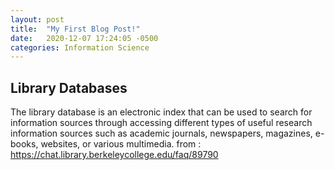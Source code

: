 ```yaml
---
layout: post
title:  "My First Blog Post!"
date:   2020-12-07 17:24:05 -0500
categories: Information Science
---
```


## Library Databases

The library database is an electronic index that can be used to search for information sources through accessing different types of useful research information sources such as academic journals, newspapers, magazines, e-books, websites, or various multimedia.
from : https://chat.library.berkeleycollege.edu/faq/89790
